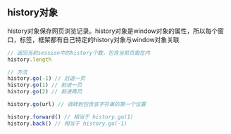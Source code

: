 
## history对象
history对象保存网页浏览记录。history对象是window对象的属性，所以每个窗口，标签，框架都有自己特定的history对象与window对象关联
```js
// 返回当前session中的history个数，包含当前页面在内
history.length

// 方法
history.go(-1) // 后退一页
history.go(1) // 前进一页
history.go(2) // 前进两页

history.go(url) // 调转到包含该字符串的第一个位置

history.forward() // 相当于 history.go(1)
history.back() // 相当于 history.go(-1)
```